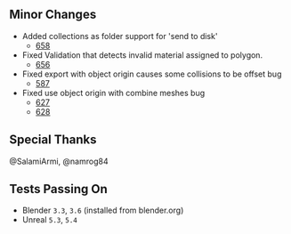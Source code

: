 ## Minor Changes
* Added collections as folder support for 'send to disk'
  * [658](https://github.com/EpicGamesExt/BlenderTools/pull/658)
* Fixed Validation that detects invalid material assigned to polygon.
  * [656](https://github.com/EpicGamesExt/BlenderTools/pull/656)
* Fixed export with object origin causes some collisions to be offset bug
  * [587](https://github.com/EpicGamesExt/BlenderTools/issues/587)
* Fixed use object origin with combine meshes bug
  * [627](https://github.com/EpicGamesExt/BlenderTools/issues/627)
  * [628](https://github.com/EpicGamesExt/BlenderTools/issues/628)

## Special Thanks
@SalamiArmi, @namrog84

## Tests Passing On
* Blender `3.3`, `3.6` (installed from blender.org)
* Unreal `5.3`, `5.4`